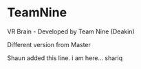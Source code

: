 # TeamNine
VR Brain - Developed by Team Nine (Deakin)

Different version from Master

Shaun added this line.
i am here... shariq
